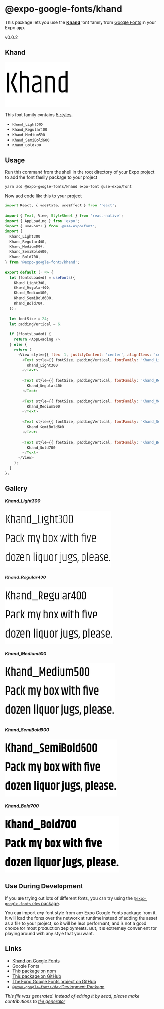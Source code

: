 # @expo-google-fonts/khand

This package lets you use the [**Khand**](https://fonts.google.com/specimen/Khand) font family from [Google Fonts](https://fonts.google.com/) in your Expo app.

v0.0.2

## Khand

![Khand](./font-family.png)

This font family contains [5 styles](#gallery).

- `Khand_Light300`
- `Khand_Regular400`
- `Khand_Medium500`
- `Khand_SemiBold600`
- `Khand_Bold700`

## Usage

Run this command from the shell in the root directory of your Expo project to add the font family package to your project
```sh
yarn add @expo-google-fonts/khand expo-font @use-expo/font
```

Now add code like this to your project
```js
import React, { useState, useEffect } from 'react';

import { Text, View, StyleSheet } from 'react-native';
import { AppLoading } from 'expo';
import { useFonts } from '@use-expo/font';
import {
  Khand_Light300,
  Khand_Regular400,
  Khand_Medium500,
  Khand_SemiBold600,
  Khand_Bold700,
} from '@expo-google-fonts/khand';

export default () => {
  let [fontsLoaded] = useFonts({
    Khand_Light300,
    Khand_Regular400,
    Khand_Medium500,
    Khand_SemiBold600,
    Khand_Bold700,
  });

  let fontSize = 24;
  let paddingVertical = 6;

  if (!fontsLoaded) {
    return <AppLoading />;
  } else {
    return (
      <View style={{ flex: 1, justifyContent: 'center', alignItems: 'center' }}>
        <Text style={{ fontSize, paddingVertical, fontFamily: 'Khand_Light300' }}>
          Khand_Light300
        </Text>

        <Text style={{ fontSize, paddingVertical, fontFamily: 'Khand_Regular400' }}>
          Khand_Regular400
        </Text>

        <Text style={{ fontSize, paddingVertical, fontFamily: 'Khand_Medium500' }}>
          Khand_Medium500
        </Text>

        <Text style={{ fontSize, paddingVertical, fontFamily: 'Khand_SemiBold600' }}>
          Khand_SemiBold600
        </Text>

        <Text style={{ fontSize, paddingVertical, fontFamily: 'Khand_Bold700' }}>
          Khand_Bold700
        </Text>
      </View>
    );
  }
};

```

## Gallery

##### Khand_Light300
![Khand_Light300](./7cd4683a916646dd278fb0eb4426f6826ca4f0cc92ce083de087f2287fb11f98.ttf.png)

##### Khand_Regular400
![Khand_Regular400](./325e1b6938310cd0385a917b47fcadabece70ea8fa6356a276e20fb171d57af5.ttf.png)

##### Khand_Medium500
![Khand_Medium500](./6dd2785eedd866d3f7e329ad7264d66157ec7a40ef41d48aab098287b5a8863d.ttf.png)

##### Khand_SemiBold600
![Khand_SemiBold600](./2471269ec4d3228c379da2bc6e54db78b4c7b315613d0cd1e639539c7d92d75d.ttf.png)

##### Khand_Bold700
![Khand_Bold700](./609dc9682e1321a8db6ab6a4caeffe07395b8517327ee5ce936b365e586fb402.ttf.png)


## Use During Development

If you are trying out lots of different fonts, you can try using the [`@expo-google-fonts/dev` package](https://www.npmjs.com/package/@expo-google-fonts/dev).

You can import *any* font style from any Expo Google Fonts package from it. It will load the fonts
over the network at runtime instead of adding the asset as a file to your project, so it will be 
less performant, and is not a good choice for most production deployments. But, it is extremely convenient
for playing around with any style that you want.

## Links

- [Khand on Google Fonts](https://fonts.google.com/specimen/Khand)
- [Google Fonts](https://fonts.google.com/)
- [This package on npm](https://www.npmjs.com/package/@expo-google-fonts/khand)
- [This package on GitHub](https://github.com/expo/google-fonts/tree/master/font-packages/khand)
- [The Expo Google Fonts project on GitHub](https://github.com/expo/google-fonts)
- [`@expo-google-fonts/dev` Devlopment Package](https://github.com/expo/google-fonts/tree/master/font-packages/dev)


*This file was generated. Instead of editing it by head, please make contributions to [the generator](https://github.com/expo/google-fonts/tree/master/packages/generator)*
